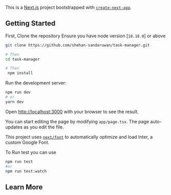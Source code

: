 This is a [Next.js](https://nextjs.org/) project bootstrapped with [`create-next-app`](https://github.com/vercel/next.js/tree/canary/packages/create-next-app).

## Getting Started

First, Clone the repository
Ensure you have node version [`18.18.0`] or above

```bash
git clone https://github.com/shehan-sandaruwan/task-manager.git

# Then
cd task-manager

# Then
 npm install

```

Run the development server:

```bash
npm run dev
# or
yarn dev
```

Open [http://localhost:3000](http://localhost:3000) with your browser to see the result.

You can start editing the page by modifying `app/page.tsx`. The page auto-updates as you edit the file.

This project uses [`next/font`](https://nextjs.org/docs/basic-features/font-optimization) to automatically optimize and load Inter, a custom Google Font.

To Run test you can use

```bash
npm run test
#or
npm run test:watch
```

## Learn More
